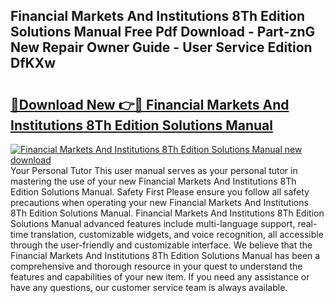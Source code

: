 ## Financial Markets And Institutions 8Th Edition Solutions Manual Free Pdf Download - Part-znG New Repair Owner Guide - User Service Edition DfKXw

# <h2><a href="http://bc14824.oget.top/?id=Financial+Markets+And+Institutions+8Th+Edition+Solutions+Manual">🔗Download New 👉🔴 Financial Markets And Institutions 8Th Edition Solutions Manual</a></h2>

[![Financial Markets And Institutions 8Th Edition Solutions Manual new download](https://i.imgur.com/5g1atiW.png)](http://bc14824.oget.top/?id=Financial+Markets+And+Institutions+8Th+Edition+Solutions+Manual)
Your Personal Tutor This user manual serves as your personal tutor in mastering the use of your new Financial Markets And Institutions 8Th Edition Solutions Manual. Safety First Please ensure you follow all safety precautions when operating your new Financial Markets And Institutions 8Th Edition Solutions Manual. Financial Markets And Institutions 8Th Edition Solutions Manual advanced features include multi-language support, real-time translation, customizable widgets, and voice recognition, all accessible through the user-friendly and customizable interface. We believe that the Financial Markets And Institutions 8Th Edition Solutions Manual has been a comprehensive and thorough resource in your quest to understand the features and capabilities of your new item. If you need any assistance or have any questions, our customer service team is always available.
